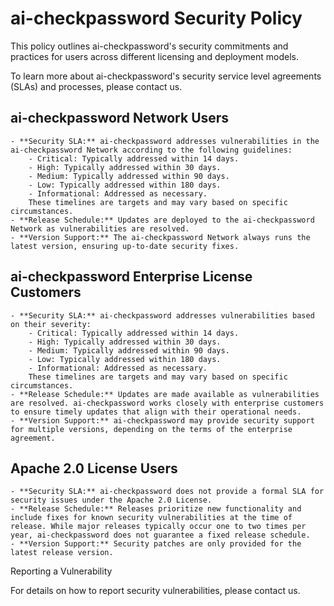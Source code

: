 # ai-checkpassword Security Policy

This policy outlines ai-checkpassword's security commitments and practices for users across different licensing and deployment models.

To learn more about ai-checkpassword's security service level agreements (SLAs) and processes, please contact us.


## ai-checkpassword Network Users

    - **Security SLA:** ai-checkpassword addresses vulnerabilities in the ai-checkpassword Network according to the following guidelines:
        - Critical: Typically addressed within 14 days.
        - High: Typically addressed within 30 days.
        - Medium: Typically addressed within 90 days.
        - Low: Typically addressed within 180 days.
        - Informational: Addressed as necessary.
        These timelines are targets and may vary based on specific circumstances.
    - **Release Schedule:** Updates are deployed to the ai-checkpassword Network as vulnerabilities are resolved.
    - **Version Support:** The ai-checkpassword Network always runs the latest version, ensuring up-to-date security fixes.

## ai-checkpassword Enterprise License Customers

    - **Security SLA:** ai-checkpassword addresses vulnerabilities based on their severity:
        - Critical: Typically addressed within 14 days.
        - High: Typically addressed within 30 days.
        - Medium: Typically addressed within 90 days.
        - Low: Typically addressed within 180 days.
        - Informational: Addressed as necessary. 
        These timelines are targets and may vary based on specific circumstances.
    - **Release Schedule:** Updates are made available as vulnerabilities are resolved. ai-checkpassword works closely with enterprise customers to ensure timely updates that align with their operational needs.
    - **Version Support:** ai-checkpassword may provide security support for multiple versions, depending on the terms of the enterprise agreement.

## Apache 2.0 License Users

    - **Security SLA:** ai-checkpassword does not provide a formal SLA for security issues under the Apache 2.0 License.
    - **Release Schedule:** Releases prioritize new functionality and include fixes for known security vulnerabilities at the time of release. While major releases typically occur one to two times per year, ai-checkpassword does not guarantee a fixed release schedule.
    - **Version Support:** Security patches are only provided for the latest release version.

Reporting a Vulnerability

For details on how to report security vulnerabilities, please contact us.
